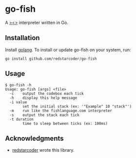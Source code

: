 go-fish
======

A [><>](http://esolangs.org/wiki/Fish) interpreter written in Go.

Installation
---------------

Install [golang](http://golang.org/doc/install). To install or update go-fish on your system, run:

```
go install github.com/redstarcoder/go-fish
```

Usage
---------------

```
$ go-fish -h
Usage: go-fish [args] <file>
  -c	output the codebox each tick
  -h	display this help message
  -i value
    	set the initial stack (ex: '"Example" 10 "stack"')
  -m	run like the fishlanguage.com interpreter
  -s	output the stack each tick
  -t duration
    	time to sleep between ticks (ex: 100ms)
```

Acknowledgments
---------------

* [redstarcoder](https://github.com/redstarcoder) wrote this library.
